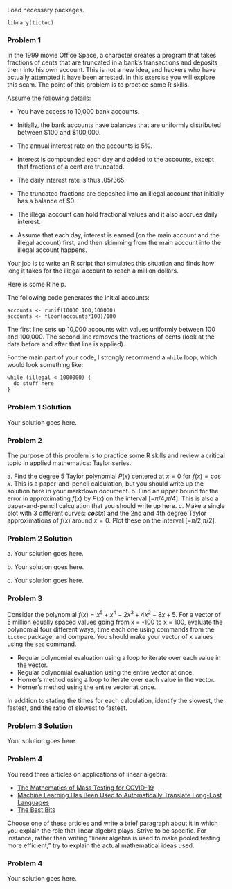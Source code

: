 Load necessary packages.

    library(tictoc)

### Problem 1

In the 1999 movie Office Space, a character creates a program that takes
fractions of cents that are truncated in a bank’s transactions and
deposits them into his own account. This is not a new idea, and hackers
who have actually attempted it have been arrested. In this exercise you
will explore this scam. The point of this problem is to practice some R
skills.

Assume the following details:

-   You have access to 10,000 bank accounts.

-   Initially, the bank accounts have balances that are uniformly
    distributed between $100 and $100,000.

-   The annual interest rate on the accounts is 5%.

-   Interest is compounded each day and added to the accounts, except
    that fractions of a cent are truncated.

-   The daily interest rate is thus .05/365.

-   The truncated fractions are deposited into an illegal account that
    initially has a balance of $0.

-   The illegal account can hold fractional values and it also accrues
    daily interest.

-   Assume that each day, interest is earned (on the main account and
    the illegal account) first, and then skimming from the main account
    into the illegal account happens.

Your job is to write an R script that simulates this situation and finds
how long it takes for the illegal account to reach a million dollars.

Here is some R help.

The following code generates the initial accounts:

    accounts <- runif(10000,100,100000)
    accounts <- floor(accounts*100)/100

The first line sets up 10,000 accounts with values uniformly between 100
and 100,000. The second line removes the fractions of cents (look at the
data before and after that line is applied).

For the main part of your code, I strongly recommend a `while` loop,
which would look something like:

    while (illegal < 1000000) {
      do stuff here
    }

### Problem 1 Solution

Your solution goes here.

### Problem 2

The purpose of this problem is to practice some R skills and review a
critical topic in applied mathematics: Taylor series.

a\. Find the degree 5 Taylor polynomial *P*(*x*) centered at *x* = 0 for
*f*(*x*) = cos *x*. This is a paper-and-pencil calculation, but you
should write up the solution here in your markdown document. b. Find an
upper bound for the error in approximating *f*(*x*) by *P*(*x*) on the
interval \[−*π*/4,*π*/4\]. This is also a paper-and-pencil calculation
that you should write up here. c. Make a single plot with 3 different
curves: *c**o**s*(*x*) and the 2nd and 4th degree Taylor approximations
of *f*(*x*) around *x* = 0. Plot these on the interval \[−*π*/2,*π*/2\].

### Problem 2 Solution

a\. Your solution goes here.

b\. Your solution goes here.

c\. Your solution goes here.

### Problem 3

Consider the polynomial
*f*(*x*) = *x*<sup>5</sup> + *x*<sup>4</sup> − 2*x*<sup>3</sup> + 4*x*<sup>2</sup> − 8*x* + 5.
For a vector of 5 million equally spaced values going from x = -100 to x
= 100, evaluate the polynomial four different ways, time each one using
commands from the `tictoc` package, and compare. You should make your
vector of x values using the `seq` command.

-   Regular polynomial evaluation using a loop to iterate over each
    value in the vector.
-   Regular polynomial evaluation using the entire vector at once.
-   Horner’s method using a loop to iterate over each value in the
    vector.
-   Horner’s method using the entire vector at once.

In addition to stating the times for each calculation, identify the
slowest, the fastest, and the ratio of slowest to fastest.

### Problem 3 Solution

Your solution goes here.

### Problem 4

You read three articles on applications of linear algebra:

-   [The Mathematics of Mass Testing for
    COVID-19](https://sinews.siam.org/Details-Page/the-mathematics-of-mass-testing-for-covid-19)
-   [Machine Learning Has Been Used to Automatically Translate Long-Lost
    Languages](https://www.technologyreview.com/2019/07/01/65601/machine-learning-has-been-used-to-automatically-translate-long-lost-languages/)
-   [The Best
    Bits](https://www.americanscientist.org/article/the-best-bits)

Choose one of these articles and write a brief paragraph about it in
which you explain the role that linear algebra plays. Strive to be
specific. For instance, rather than writing “linear algebra is used to
make pooled testing more efficient,” try to explain the actual
mathematical ideas used.

### Problem 4

Your solution goes here.
